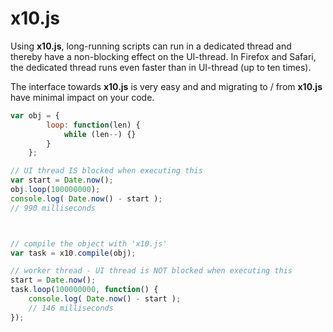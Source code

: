 # x10.js
Using __x10.js__, long-running scripts can run in a dedicated thread and thereby have a non-blocking effect on the UI-thread. In Firefox and Safari, the dedicated thread runs even faster than in UI-thread (up to ten times).

The interface towards __x10.js__ is very easy and and migrating to / from __x10.js__ have minimal impact on your code.

```js
var obj = {
		loop: function(len) {
			while (len--) {}
		}
	};

// UI thread IS blocked when executing this
var start = Date.now();
obj.loop(100000000);
console.log( Date.now() - start );
// 990 milliseconds



// compile the object with 'x10.js'
var task = x10.compile(obj);

// worker thread - UI thread is NOT blocked when executing this
start = Date.now();
task.loop(100000000, function() {
	console.log( Date.now() - start );
	// 146 milliseconds
});
```
